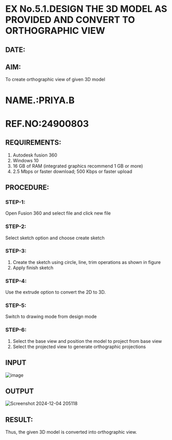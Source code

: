 # EX No.5.1.DESIGN THE 3D MODEL AS PROVIDED AND CONVERT TO ORTHOGRAPHIC VIEW
## DATE:

## AIM: 
To create orthographic view of given 3D model
# NAME.:PRIYA.B
# REF.NO:24900803

## REQUIREMENTS: 
1. Autodesk fusion 360
2. Windows 10
3. 16 GB of RAM (integrated graphics recommend 1 GB or more)
4. 2.5 Mbps or faster download; 500 Kbps or faster upload 

## PROCEDURE:

### STEP-1:
Open Fusion 360 and select file and click new file

### STEP-2:
Select sketch option and choose create sketch

### STEP-3: 
1. Create the sketch using circle, line, trim operations as shown in figure
2. Apply finish sketch 

### STEP-4:
 Use the extrude option to convert the 2D to 3D.

### STEP-5:
Switch to drawing mode from design mode 
          
### STEP-6:
1. Select the base view and position the model to project from base view 
2. Select the projected view to generate orthographic projections

## INPUT
![image](https://user-images.githubusercontent.com/113594316/199408705-ed302b2a-90c3-41c0-9cc4-791a93366e2a.png)

## OUTPUT
![Screenshot 2024-12-04 205118](https://github.com/user-attachments/assets/960466d5-4305-4584-8048-9b6bf7b54b0f)


## RESULT:
Thus, the given 3D model is converted into orthographic view.


